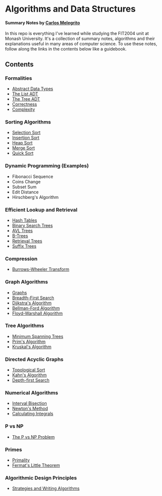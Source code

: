 # Algorithms and Data Structures

#### Summary Notes by [Carlos Melegrito](http://mlgrto.com)

In this repo is everything I've learned while studying the FIT2004 unit at Monash University. It's a collection of summary notes, algorithms and their explanations useful in many areas of computer science. To use these notes, follow along the links in the contents below like a guidebook.

## Contents

### Formalities

- [Abstract Data Types](/content/01-formalities/abstract-data-types.md)
- [The List ADT](/content/01-formalities/list-adt.md)
- [The Tree ADT](/content/01-formalities/tree-adt.md)
- [Correctness](/content/01-formalities/correctness.md)
- [Complexity](/content/01-formalities/complexity.md)

### Sorting Algorithms

- [Selection Sort](/content/02-sorting-algorithms/selection-sort.md)
- [Insertion Sort](/content/02-sorting-algorithms/insertion-sort.md)
- [Heap Sort](/content/02-sorting-algorithms/heap-sort.md)
- [Merge Sort](/content/02-sorting-algorithms/merge-sort.md)
- [Quick Sort](/content/02-sorting-algorithms/quick-sort.md)

### Dynamic Programming (Examples)

- Fibonacci Sequence
- Coins Change
- Subset Sum
- Edit Distance
- Hirschberg's Algorithm

### Efficient Lookup and Retrieval

- [Hash Tables](/content/04-efficient-lookup-and-retrieval/hash-tables.md)
- [Binary Search Trees](/content/04-efficient-lookup-and-retrieval/binary-search-trees.md)
- [AVL Trees](/content/04-efficient-lookup-and-retrieval/avl-trees.md)
- [B-Trees](/content/04-efficient-lookup-and-retrieval/b-trees.md)
- [Retrieval Trees](/content/04-efficient-lookup-and-retrieval/retrieval-trees.md)
- [Suffix Trees](/content/04-efficient-lookup-and-retrieval/suffix-trees.md)

### Compression

- [Burrows-Wheeler Transform](/content/05-compression/burrows-wheeler-transform.md)

### Graph Algorithms

- [Graphs](/content/06-graph-algorithms/graphs.md)
- [Breadth-First Search](/content/06-graph-algorithms/breadth-first-search.md)
- [Dijkstra's Algorithm](/content/06-graph-algorithms/dijkstras-algorithm.md)
- [Bellman-Ford Algorithm](/content/06-graph-algorithms/bellman-ford-algorithm.md)
- [Floyd-Warshall Algorithm](/content/06-graph-algorithms/floyd-warshall-algorithm.md)

### Tree Algorithms

- [Minimum Spanning Trees](/content/07-tree-algorithms/minimum-spanning-trees.md)
- [Prim's Algorithm](/content/07-tree-algorithms/prims-algorithm.md)
- [Kruskal's Algorithm](/content/07-tree-algorithms/kruskals-algorithm.md)

### Directed Acyclic Graphs

- [Topological Sort](/content/08-directed-acyclic-graphs/topological-sort.md)
- [Kahn's Algorithm](/content/08-directed-acyclic-graphs/kahns-algorithm.md)
- [Depth-first Search](/content/08-directed-acyclic-graphs/depth-first-search.md)

### Numerical Algorithms

- [Interval Bisection](/content/09-numerical-algorithms/interval-bisection.md)
- [Newton's Method](/content/09-numerical-algorithms/newtons-method.md)
- [Calculating Integrals](/content/09-numerical-algorithms/calculating-integrals.md)

### P vs NP

- [The P vs NP Problem](/content/10-p-vs-np/p-vs-np-problem.md)

### Primes

- [Primality](/content/11-primes/primality.md)
- [Fermat's Little Theorem](/content/11-primes/fermats-little-theorem.md)

### Algorithmic Design Principles

- [Strategies and Writing Algorithms](/content/12-algorithmic-design-principles/strategies-and-writing-algorithms.md)